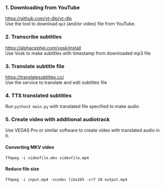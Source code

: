 ### 1. Downloading from YouTube
https://github.com/yt-dlp/yt-dlp <br>
Use the tool to download `mp3` (and/or video) file from YouTube.

### 2. Transcribe subtitles
https://alphacephei.com/vosk/install <br>
Use Vosk to make subtitles with timestamp from downloaded mp3 file

### 3. Translate subtitle file
https://translatesubtitles.co/ <br>
Use the service to translate and edit subtitles file

### 4. TTS translated subtitles
Run `python3 main.py` with translated file specified to make audio 

### 5. Create video with additional audiotrack
Use VEGAS Pro or similar software to create video with translated audio in it.

#### Converting MKV video
`ffmpeg -i videofile.mkv videofile.mp4`

#### Reduce file size
`ffmpeg -i input.mp4 -vcodec libx265 -crf 28 output.mp4`

